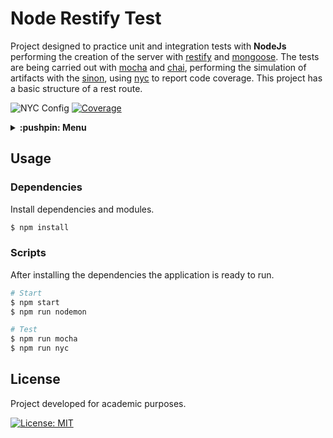 # Node Restify Test
Project designed to practice unit and integration tests with **NodeJs** performing the creation of the server with [restify](http://restify.com/) and [mongoose](https://mongoosejs.com/). The tests are being carried out with [mocha](https://mochajs.org/) and [chai](https://www.chaijs.com/), performing the simulation of artifacts with the [sinon](https://sinonjs.org/), using [nyc](https://istanbul.js.org/) to report code coverage. This project has a basic structure of a rest route.

![NYC Config](https://img.shields.io/nycrc/guiigos/node-restify-test?config=.nycrc.json&style=flat-square)
[![Coverage](https://coveralls.io/repos/github/guiigos/node-restify-test/badge.svg?branch=master)](https://coveralls.io/github/guiigos/node-restify-test?branch=master)

<details>
  <summary>
    <strong>:pushpin: Menu</strong>
  </summary>
  <br>
  
> - [_**Usage**_](#usage)
>   - [_Dependencies_](#dependencies)
>   - [_Scripts_](#scripts)
> - [_**License**_](#license)
  
</details>

## Usage
### Dependencies
Install dependencies and modules.

```bash
$ npm install
```

### Scripts
After installing the dependencies the application is ready to run.

```bash
# Start
$ npm start
$ npm run nodemon
```

```bash
# Test
$ npm run mocha
$ npm run nyc
```

## License
Project developed for academic purposes.

[![License: MIT](https://img.shields.io/badge/License-MIT-blue.svg)](./LICENSE)
